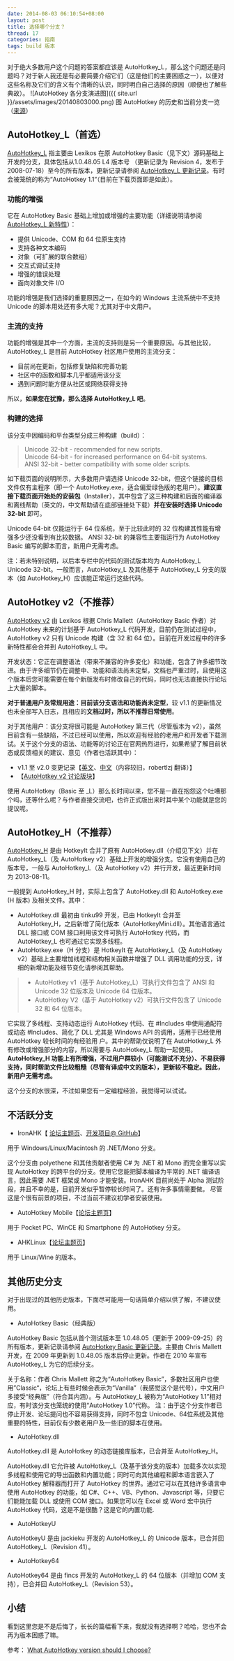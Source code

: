```yaml
---
date: 2014-08-03 06:10:54+08:00
layout: post
title: 选择哪个分支？
thread: 17
categories: 指南
tags: build 版本
---
```

对于绝大多数用户这个问题的答案都应该是 AutoHotkey_L，那么这个问题还是问题吗？对于新人我还是有必要简要介绍它们（这是他们的主要困惑之一），以便对这些名称及它们的含义有个清晰的认识，同时明白自己选择的原因（顺便也了解些典故）。
![AutoHotkey 各分支演进图]({{ site.url }}/assets/images/20140803000.png)
图 AutoHotkey 的历史和当前分支一览（[来源](http://maul-esel.github.io/ahkbook/en/images/versions.png)）

## AutoHotkey_L（首选）
[AutoHotkey_L](http://ahkscript.org/download/) 指主要由 Lexikos 在原 AutoHotkey Basic（见下文）源码基础上开发的分支，具体包括从1.0.48.05 L4 版本号 （更新记录为 Revision 4，发布于 2008-07-18）至今的所有版本，更新记录请参阅 [AutoHotkey_L 更新记录](http://ahkscript.org/docs/AHKL_ChangeLog.htm)。有时会被笼统的称为“AutoHotkey 1.1“（目前在下载页面即是如此）。

### 功能的增强

它在 AutoHotkey Basic 基础上增加或增强的主要功能（详细说明请参阅 [AutoHotkey_L 新特性](http://ahkcn.github.io/docs/AHKL_Features.htm)）：

* 提供 Unicode、COM 和 64 位原生支持
* 支持各种文本编码
* 对象（可扩展的联合数组）
* 交互式调试支持
* 增强的错误处理
* 面向对象文件 I/O

功能的增强是我们选择的重要原因之一，在如今的 Windows 主流系统中不支持 Unicode 的脚本用处还有多大呢？尤其对于中文用户。

### 主流的支持 

功能的增强是其中一个方面，主流的支持则是另一个重要原因。与其他比较，AutoHotkey_L 是目前 AutoHotkey 社区用户使用的主流分支：

* 目前尚在更新，包括修复缺陷和完善功能
* 社区中的函数和脚本几乎都适用该分支
* 遇到问题时能方便从社区或网络获得支持

所以，**如果您在犹豫，那么选择 AutoHotkey_L 吧**。

### 构建的选择

该分支中因编码和平台类型分成三种构建（build）：

> Unicode 32-bit - recommended for new scripts.  
>   Unicode 64-bit - for increased performance on 64-bit systems.  
>   ANSI 32-bit - better compatibility with some older scripts.   

如下载页面的说明所示，大多数用户请选择 Unicode 32-bit，但这个链接的目标文件仅有主程序（即一个 AutoHotkey.exe，适合偏爱绿色版的老用户）。**建议直接下载页面开始处的安装包**（Installer），其中包含了这三种构建和后面的编译器和离线帮助（英文的，中文帮助请在底部链接处下载）**并在安装时选择 Unicode 32-bit** 即可。

Unicode 64-bit 仅能运行于 64 位系统，至于比较此时的 32 位构建其性能有增强多少还没看到有比较数据。
ANSI 32-bit 的兼容性主要指运行为 AutoHotkey Basic 编写的脚本而言，新用户无需考虑。

注：若未特别说明，以后本专栏中的代码的测试版本均为 AutoHotkey_L Unicode 32-bit。一般而言，AutoHotkey_L 及其他基于 AutoHotkey_L 分支的版本（如 AutoHotkey_H）应该能正常运行这些代码。

## AutoHotkey v2（不推荐）

[AutoHotkey v2](http://ahkscript.org/v2/) 由 Lexikos 根据 Chris Mallett（AutoHotkey Basic 作者）对 AutoHotkey 未来的计划基于 AutoHotkey_L 代码开发，目前仍在测试过程中，AutoHotkey v2 只有 Unicode 构建（含 32 和 64 位）。目前在开发过程中的许多新特性都会合并到 AutoHotkey_L 中。

开发状态：它正在调整语法（带来不兼容的许多变化）和功能，包含了许多细节改进。由于许多细节仍在调整中、功能和语法尚未定型，文档也严重过时，且使用这个版本后您可能需要在每个新版发布时修改自己的代码，同时也无法直接执行论坛上大量的脚本。

**对于普通用户及常规用途：目前该分支语法和功能尚未定型**，较 v1.1 的更新情况也未全部写入日志，且相应的**文档过时，所以不推荐日常使用**。

对于其他用户：该分支将很可能是 AutoHotkey 第三代（尽管版本为 v2），虽然目前含有一些缺陷，不过已经可以使用，所以欢迎有经验的老用户和开发者下载测试。关于这个分支的语法、功能等的讨论正在官网热烈进行，如果希望了解目前状态或反馈相关的建议、意见（作者也活跃其中）：

* v1.1 至 v2.0 变更记录【[英文](http://ahkscript.org/v2/v2-changes.htm)、[中文](http://ahk8.com/thread-4926-post-30223.html#pid30223)（内容较旧，robertlzj 翻译）】
* 【[AutoHotkey v2 讨论版块](http://ahkscript.org/boards/viewforum.php?f=37)】

使用 AutoHotkey（Basic 至 _L）那么长时间以来，您不是一直在抱怨这个吐嘈那个吗，还等什么呢？与作者直接交流吧，也许正式版出来时其中某个功能就是您的提议呢。

## AutoHotkey_H（不推荐）

[AutoHotkey_H](http://www.autohotkey.net/%7EHotKeyIt/AutoHotkey/) 是由 HotkeyIt 合并了原有 AutoHotkey.dll（介绍见下文）并在AutoHotkey_L（及 AutoHotkey v2）基础上开发的增强分支。它没有使用自己的版本号，一般与 AutoHotkey_L（及 AutoHotkey v2）并行开发，最近更新时间为 2013-08-11。

一般提到 AutoHotkey_H 时，实际上包含了 AutoHotkey.dll 和 AutoHotkey.exe (H 版本) 及相关文件。其中：

* AutoHotkey.dll 最初由 tinku99 开发，已由 HotkeyIt 合并至 AutoHotkey_H，之后新增了简化版本（AutoHotkeyMini.dll）。其他语言通过 DLL 接口或 COM 接口利用该文件可执行 AutoHotkey 代码，而 AutoHotkey_L 也可通过它实现多线程。
* AutoHotkey.exe（H 分支）是 HotkeyIt 在 AutoHotkey_L（及 AutoHotkey v2）基础上主要增加线程和结构相关函数并增强了 DLL 调用功能的分支，详细的新增功能及细节变化请参阅其帮助。
>* AutoHotkey v1（基于 AutoHotkey_L）可执行文件包含了 ANSI 和 Unicode 32 位版本及 Unicode 64 位版本。  
>* AutoHotkey V2（基于 AutoHotkey v2）可执行文件包含了 Unicode 32 和 64 位版本。  

它实现了多线程、支持动态运行 AutoHotkey 代码、在 #Includes 中使用通配符或动态 #Includes、简化了 DLL 尤其是 Windows API 的调用，适用于已经使用 AutoHotkey 较长时间的有经验用 户。其中的帮助仅说明了在 AutoHotkey_L 外有修改或增强部分的内容，所以需要与 AutoHotkey_L 帮助一起使用。 **AutoHotkey_H 功能上有所增强，不过用户群较小（可能测试不充分）、不易获得支持，同时帮助文件比较粗糙（尽管有译成中文的版本），更新较不稳定。因此，新用户无需考虑。**

这个分支的水很深，不过如果您有一定编程经验，我觉得可以试试。

## 不活跃分支

* IronAHK【 [论坛主题页](http://www.autohotkey.com/forum/topic54494.html)、[开发项目@ GitHub](https://github.com/polyethene/IronAHK)】

用于 Windows/Linux/Macintosh 的 .NET/Mono 分支。

这个分支由 polyethene 和其他贡献者使用 C# 为 .NET 和 Mono 而完全重写以实现 AutoHotkey 的跨平台的分支。使用它您能把脚本编译为平常的 .NET 编译语言，因此需要 .NET 框架或 Mono 才能安装。IronAHK 目前尚处于 Alpha 测试阶段，并且不幸的是，目前开发似乎暂停较长时间了。还有许多事情需要做。
尽管这是个很有前景的项目，不过当前不建议初学者安装使用。

* AutoHotkey Mobile【[论坛主题页](http://www.autohotkey.com/forum/topic27146.html)】

用于 Pocket PC、WinCE 和 Smartphone 的 AutoHotkey 分支。

* AHKLinux【[论坛主题页](http://www.autohotkey.com/forum/topic50534.html)】

用于 Linux/Wine 的版本。

## 其他历史分支

对于出现过的其他历史版本，下面尽可能用一句话简单介绍以供了解，不建议使用。

* AutoHotkey Basic（经典版）

AutoHotkey Basic 包括从首个测试版本至 1.0.48.05（更新于 2009-09-25）的所有版本，更新记录请参阅 [AutoHotkey Basic 更新记录](http://ahkscript.org/docs/ChangeLogHelp.htm)。主要由 Chris Mallett 开发，在 2009 年更新到 1.0.48.05 版本后停止更新。作者在 2010 年宣布 AutoHotkey_L 为它的后续分支。

关于名称：作者 Chris Mallett 称之为“AutoHotkey Basic”，多数社区用户也使用”Classic“，论坛上有些时候会表示为“Vanilla”（我感觉这个是代号），中文用户多接受“经典版”（符合其内涵）。与 AutoHotkey_L 被称为“AutoHotkey 1.1”相对应，有时该分支也笼统的使用“AutoHotkey 1.0”代称。
注：由于这个分支作者已停止开发、论坛提问也不容易获得支持，同时不包含 Unicode、64位系统及其他重要的特性，目前仅有少数老用户及一些旧的脚本在使用。

* AutoHotkey.dll

AutoHotkey.dll 是 AutoHotkey 的动态链接库版本，已合并至 AutoHotkey_H。

AutoHotkey.dll 它允许被 AutoHotkey_L（及基于该分支的版本）加载多次以实现多线程和使用它的导出函数和内置功能；同时可向其他编程和脚本语言嵌入了 AutoHotkey 解释器而打开了 AutoHotkey 的世界。通过它可以在其他许多语言中使用 AutoHotkey 的功能，如 C#、C++、VB、Python、Javascript 等，只要它们能能加载 DLL 或使用 COM 接口。如果您可以在 Excel 或 Word 宏中执行 AutoHotkey 代码，这是不是很酷？这是它的内置功能.

* AutoHotkeyU

AutoHotkeyU 是由 jackieku 开发的 AutoHotkey_L 的 Unicode 版本，已合并回 AutoHotkey_L（Revision 41）。

* AutoHotkey64

AutoHotkey64 是由 fincs 开发的 AutoHotkey_L 的 64 位版本（并增加 COM 支持），已合并回 AutoHotkey_L（Revision 53）。
## 小结

看到这里您是不是后悔了，长长的篇幅看下来，我就没有选择啊？哈哈，您也不会再为版本困惑了嘛。

参考： [What AutoHotkey version should I choose?](http://maul-esel.github.io/ahkbook/en/What-Version-To-Choose.html)
